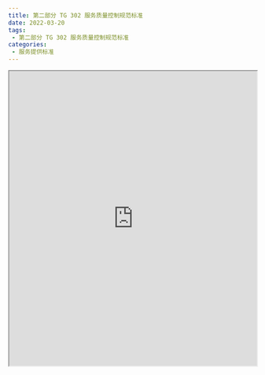 ```yaml
---
title: 第二部分 TG 302 服务质量控制规范标准
date: 2022-03-20
tags:
 - 第二部分 TG 302 服务质量控制规范标准
categories:
 - 服务提供标准
---
```




<iframe src="http://localhost:8080/pdf/web/viewer.html?file=https://vkceyugu.cdn.bspapp.com/VKCEYUGU-f2824a45-8901-4778-8647-e91230414af7/1f73b5cb-d3d3-466d-a179-e29e56111193.pdf" width="100%" height="600px"></iframe>
